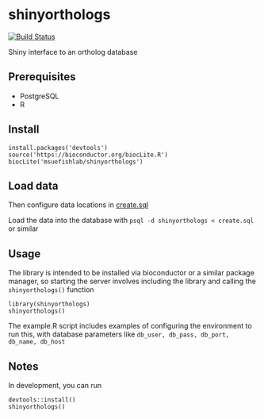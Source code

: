 # shinyorthologs

[![Build Status](https://travis-ci.org/msuefishlab/shinyorthologs.svg?branch=master)](https://travis-ci.org/msuefishlab/shinyorthologs)<Paste>

Shiny interface to an ortholog database

## Prerequisites

- PostgreSQL
- R


## Install

    install.packages('devtools')
    source('https://bioconductor.org/biocLite.R')
    biocLite('msuefishlab/shinyorthologs')


## Load data

Then configure data locations in [create.sql](https://github.com/msuefishlab/shinyorthologs/tree/master/create.sql)

Load the data into the database with `psql -d shinyorthologs < create.sql` or similar


## Usage

The library is intended to be installed via bioconductor or a similar package manager, so starting the server involves including the library and calling the `shinyorthologs()` function

    library(shinyorthologs)
    shinyorthologs()

The example.R script includes examples of configuring the environment to run this, with database parameters like `db_user, db_pass, db_port, db_name, db_host`

## Notes

In development, you can run

    devtools::install()
    shinyorthologs()

